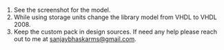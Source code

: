 1. See the screenshot for the model.
2. While using storage units change the library model from VHDL to VHDL 2008.
3. Keep the custom pack in design sources.
If need any help please reach out to me at sanjaybhaskarms@gmail.com.
